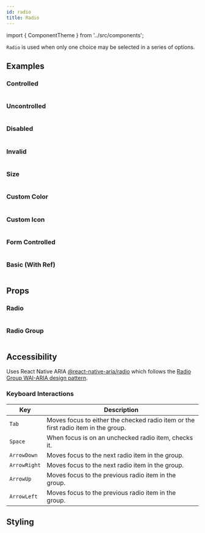 ```yaml
---
id: radio
title: Radio
---
```


import { ComponentTheme } from '../src/components';

`Radio` is used when only one choice may be selected in a series of options.

## Examples

### Controlled

```ComponentSnackPlayer path=components,primitives,Radio,controlledRadio.tsx

```

### Uncontrolled

```ComponentSnackPlayer path=components,primitives,Radio,uncontrolledRadio.tsx

```

### Disabled

```ComponentSnackPlayer path=components,primitives,Radio,disabled.tsx

```

### Invalid

```ComponentSnackPlayer path=components,primitives,Radio,invalid.tsx

```

### Size

```ComponentSnackPlayer path=components,primitives,Radio,size.tsx

```

### Custom Color

```ComponentSnackPlayer path=components,primitives,Radio,customColor.tsx

```

### Custom Icon

```ComponentSnackPlayer path=components,primitives,Radio,customIcon.tsx

```

### Form Controlled

```ComponentSnackPlayer path=components,primitives,Radio,formControlled.tsx

```

### Basic (With Ref)

```ComponentSnackPlayer path=components,primitives,Radio,withRef.tsx

```

## Props

### Radio

```ComponentPropTable path=primitives,Radio,Radio.tsx

```

### Radio Group

```ComponentPropTable path=primitives,Radio,RadioGroup.tsx

```

## Accessibility

Uses React Native ARIA [@react-native-aria/radio](https://react-native-aria.geekyants.com/docs/useRadioGroup) which follows the [Radio Group WAI-ARIA design pattern](https://www.w3.org/TR/wai-aria-practices-1.2/#radiobutton).

### Keyboard Interactions

| Key          | Description                                                                        |
| ------------ | ---------------------------------------------------------------------------------- |
| `Tab`        | Moves focus to either the checked radio item or the first radio item in the group. |
| `Space`      | When focus is on an unchecked radio item, checks it.                               |
| `ArrowDown`  | Moves focus to the next radio item in the group.                                   |
| `ArrowRight` | Moves focus to the next radio item in the group.                                   |
| `ArrowUp`    | Moves focus to the previous radio item in the group.                               |
| `ArrowLeft`  | Moves focus to the previous radio item in the group.                               |

## Styling

<ComponentTheme name="radio" />
